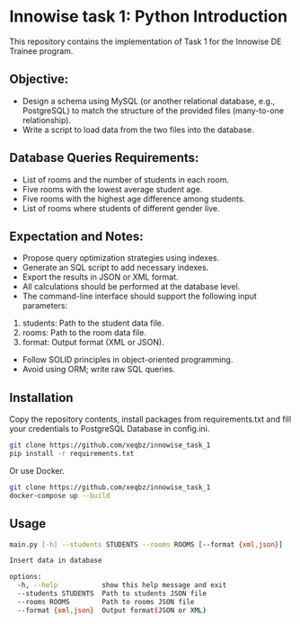 # Innowise task 1: Python Introduction
This repository contains the implementation of Task 1 for the Innowise DE Trainee program.
## Objective:
- Design a schema using MySQL (or another relational database, e.g., PostgreSQL) to match the structure of the provided files (many-to-one relationship).
- Write a script to load data from the two files into the database.
## Database Queries Requirements:
- List of rooms and the number of students in each room.
- Five rooms with the lowest average student age.
- Five rooms with the highest age difference among students.
- List of rooms where students of different gender live.
## Expectation and Notes:
- Propose query optimization strategies using indexes.
- Generate an SQL script to add necessary indexes.
- Export the results in JSON or XML format.
- All calculations should be performed at the database level.
- The command-line interface should support the following input parameters:
1. students: Path to the student data file.
2. rooms: Path to the room data file.
3. format: Output format (XML or JSON).
- Follow SOLID principles in object-oriented programming.
- Avoid using ORM; write raw SQL queries.
## Installation 
Copy the repository contents, install packages from requirements.txt and fill your credentials to PostgreSQL Database in config.ini.
```bash
git clone https://github.com/xeqbz/innowise_task_1
pip install -r requirements.txt
```
Or use Docker.
```bash
git clone https://github.com/xeqbz/innowise_task_1
docker-compose up --build
```
## Usage
```bash
main.py [-h] --students STUDENTS --rooms ROOMS [--format {xml,json}]

Insert data in database

options:
  -h, --help           show this help message and exit
  --students STUDENTS  Path to students JSON file
  --rooms ROOMS        Path to rooms JSON file
  --format {xml,json}  Output format(JSON or XML)

```